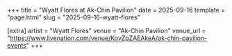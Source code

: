 +++
title = "Wyatt Flores at Ak-Chin Pavilion"
date = 2025-09-16
template = "page.html"
slug = "2025-09-16-wyatt-flores"

[extra]
artist = "Wyatt Flores"
venue = "Ak-Chin Pavilion"
venue_url = "https://www.livenation.com/venue/KovZpZAEAkeA/ak-chin-pavilion-events"
+++
